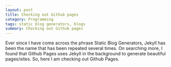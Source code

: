 ```yaml
---
layout: post
title: Checking out Github pages
category: Programming
tags: static blog generators, blogs
summary: Checking out Github pages
---
```


Ever since I have come across the phrase Static Blog Generators, Jekyll has been the name that has been repeated several times. On searching more, I found that Github Pages uses Jekyll in the background to generate beautiful pages/sites. So, here I am checking out Github Pages.
